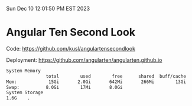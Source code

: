 Sun Dec 10 12:01:50 PM EST 2023

# Angular Ten Second Look

Code: https://github.com/kusl/angulartensecondlook

Deployment: https://github.com/angularten/angularten.github.io

```bash
System Memory
               total        used        free      shared  buff/cache   available
Mem:            15Gi       2.0Gi       642Mi       266Mi        13Gi        13Gi
Swap:          8.0Gi        17Mi       8.0Gi
System Storage
1.6G	.
```
